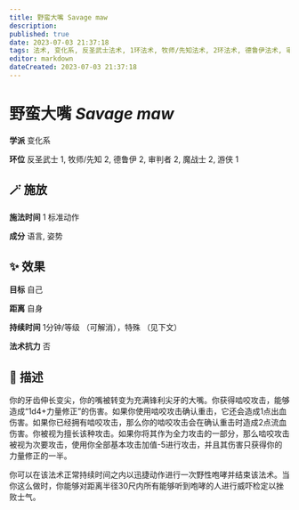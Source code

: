 ```yaml
---
title: 野蛮大嘴 Savage maw
description: 
published: true
date: 2023-07-03 21:37:18
tags: 法术, 变化系, 反圣武士法术, 1环法术, 牧师/先知法术, 2环法术, 德鲁伊法术, 审判者法术, 魔战士法术, 游侠法术
editor: markdown
dateCreated: 2023-07-03 21:37:18
---
```


# **野蛮大嘴** *Savage maw*

**学派** 变化系 

**环位** 反圣武士 1, 牧师/先知 2, 德鲁伊 2, 审判者 2, 魔战士 2, 游侠 1

## 🪄 施放

**施法时间** 1 标准动作

**成分** 语言, 姿势

## ✨ 效果 

**目标** 自己 

**距离** 自身  

**持续时间** 1分钟/等级 （可解消），特殊 （见下文） 

**法术抗力** 否

## 📖 描述

你的牙齿伸长变尖，你的嘴被转变为充满锋利尖牙的大嘴。你获得啮咬攻击，能够造成“1d4+力量修正”的伤害。如果你使用啮咬攻击确认重击，它还会造成1点出血伤害。如果你已经拥有啮咬攻击，那么你的啮咬攻击会在确认重击时造成2点流血伤害。你被视为擅长该种攻击。如果你将其作为全力攻击的一部分，那么啮咬攻击被视为次要攻击，使用你全部基本攻击加值-5进行攻击，并且其伤害只获得你的力量修正的一半。

你可以在该法术正常持续时间之内以迅捷动作进行一次野性咆哮并结束该法术。当你这么做时，你能够对距离半径30尺内所有能够听到咆哮的人进行威吓检定以挫败士气。
    
